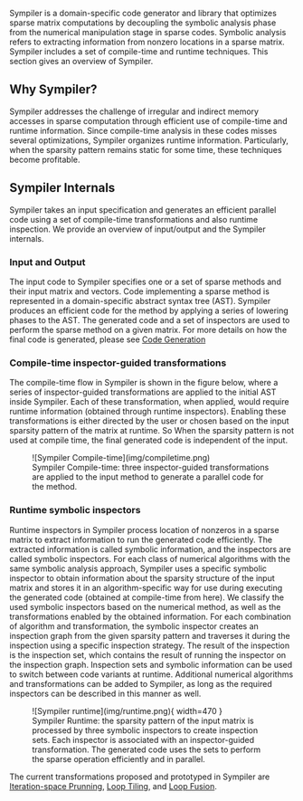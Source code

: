 Sympiler is a domain-specific code generator and library that optimizes sparse matrix computations by decoupling the symbolic analysis phase from the numerical manipulation stage in sparse codes. Symbolic analysis refers to extracting information from nonzero locations in a sparse matrix. Sympiler includes a set of compile-time and runtime techniques. This section gives an overview of Sympiler. 


## Why Sympiler?
Sympiler addresses the challenge of irregular and indirect memory accesses in sparse computation through efficient use of compile-time and runtime information. Since compile-time analysis in these codes misses several optimizations, Sympiler organizes runtime information. Particularly, when the sparsity pattern remains static for some time, these techniques become  profitable.  


## Sympiler Internals 
Sympiler takes an input specification and generates an efficient parallel code using a set of compile-time transformations and also runtime inspection. We provide an overview of input/output and the Sympiler internals. 


### Input and Output
The input code to Sympiler specifies one or a set of sparse methods and their input matrix and vectors. 
Code implementing a sparse method is represented in a domain-specific abstract syntax tree (AST). Sympiler produces an efficient code for the method by applying a series of lowering phases to the AST. The generated code and a set of inspectors are used to perform the sparse method on a given matrix. For more details on how the 
final code is generated, please see [Code Generation](codegen.md)


### Compile-time inspector-guided transformations
The compile-time flow in Sympiler is shown in the figure below, 
where a series of inspector-guided transformations are 
applied to the initial AST inside Sympiler. Each of these 
transformation, when applied, would require runtime 
information (obtained through runtime inspectors). 
Enabling these transformations is either directed by the user or 
chosen based on the input sparsity pattern of the matrix at runtime. 
So When the sparsity pattern is not used at compile time, 
the final generated code is independent of the input. 

<figure markdown>
  ![Sympiler Compile-time](img/compiletime.png) 
  <figcaption>Sympiler Compile-time: three inspector-guided transformations are applied to the input method to generate a parallel code for the method.</figcaption>
</figure>



### Runtime symbolic inspectors 
Runtime inspectors in Sympiler process location of nonzeros in a 
sparse matrix to extract information to run the generated code efficiently. 
The extracted information is called symbolic information, and 
the inspectors are called symbolic inspectors. 
For each class of numerical algorithms with the same symbolic 
analysis approach, Sympiler uses a specific symbolic inspector 
to obtain information about the sparsity structure of the input matrix and stores it in an algorithm-specific way for use during executing the generated code (obtained at compile-time from here).
We classify the used symbolic inspectors based on the numerical
method, as well as the transformations enabled by the obtained
information. For each combination of algorithm and transformation,
the symbolic inspector creates an inspection graph from the given
sparsity pattern and traverses it during the inspection using a specific
inspection strategy. The result of the inspection is the inspection set,
which contains the result of running the inspector on the inspection
graph. Inspection sets and symbolic information can be used to switch between code variants at runtime. Additional numerical algorithms and transformations
can be added to Sympiler, as long as the required inspectors can be
described in this manner as well.



<figure markdown>
  ![Sympiler runtime](img/runtime.png){ width=470 }
  <figcaption>Sympiler Runtime: the sparsity pattern of the input matrix is processed by three symbolic inspectors to create inspection sets. Each inspector is associated with an inspector-guided transformation. The generated code uses the sets to perform the sparse operation efficiently and in parallel. </figcaption>
</figure>


The current transformations proposed and prototyped in Sympiler are [Iteration-space Prunning](prune.md), [Loop Tiling](tiling.md), and [Loop Fusion](fusion.md).











